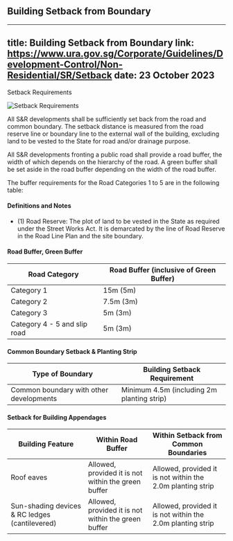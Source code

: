 
## Building Setback from Boundary
---
title: Building Setback from Boundary
link: https://www.ura.gov.sg/Corporate/Guidelines/Development-Control/Non-Residential/SR/Setback
date: 23 October 2023
---

Setback Requirements

![Setback Requirements](https://www.ura.gov.sg/-/media/Corporate/Guidelines/Development-control/Others/SR02_Road_Buffer_Setbacks.jpg?h=100%25&w=100%25)

All S&R developments shall be sufficiently set back from the road and common boundary. The setback distance is measured from the road reserve line or boundary line to the external wall of the building, excluding land to be vested to the State for road and/or drainage purpose.

All S&R developments fronting a public road shall provide a road buffer, the width of which depends on the hierarchy of the road. A green buffer shall be set aside in the road buffer depending on the width of the road buffer.

The buffer requirements for the Road Categories 1 to 5 are in the following table:

#### Definitions and Notes

- (1) Road Reserve: The plot of land to be vested in the State as required under the Street Works Act. It is demarcated by the line of Road Reserve in the Road Line Plan and the site boundary.

#### Road Buffer, Green Buffer

| Road Category                | Road Buffer (inclusive of Green Buffer) |
| ---------------------------- | --------------------------------------- |
| Category 1                   | 15m (5m)                                |
| Category 2                   | 7.5m (3m)                               |
| Category 3                   | 5m (3m)                                 |
| Category 4 - 5 and slip road | 5m (3m)                                 |

#### Common Boundary Setback & Planting Strip

| Type of Boundary                        | Building Setback Requirement               |
| --------------------------------------- | ------------------------------------------ |
| Common boundary with other developments | Minimum 4.5m (including 2m planting strip) |

#### Setback for Building Appendages

| Building Feature                               | Within Road Buffer                                  | Within Setback from Common Boundaries                      |
| ---------------------------------------------- | --------------------------------------------------- | ---------------------------------------------------------- |
| Roof eaves                                     | Allowed, provided it is not within the green buffer | Allowed, provided it is not within the 2.0m planting strip |
| Sun-shading devices & RC ledges (cantilevered) | Allowed, provided it is not within the green buffer | Allowed, provided it is not within the 2.0m planting strip |
